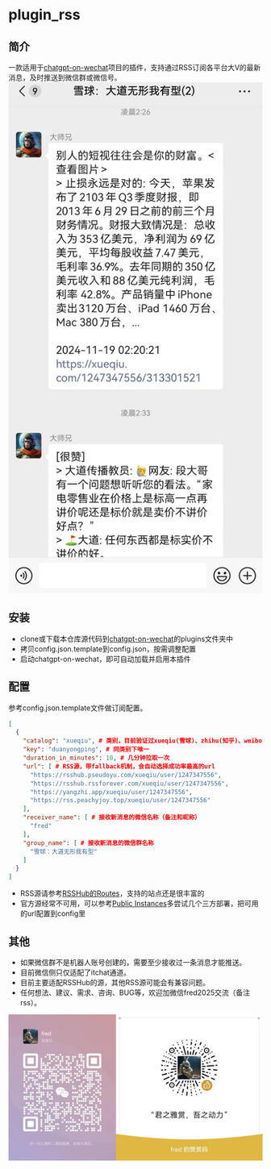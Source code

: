 # plugin_rss
## 简介
一款适用于[chatgpt-on-wechat](https://github.com/zhayujie/chatgpt-on-wechat)项目的插件，支持通过RSS订阅各平台大V的最新消息，及时推送到微信群或微信号。
![微信群截图](images/group_xueqiu.jpg)

## 安装
- clone或下载本仓库源代码到[chatgpt-on-wechat](https://github.com/zhayujie/chatgpt-on-wechat)的plugins文件夹中
- 拷贝config.json.template到config.json，按需调整配置
- 启动chatgpt-on-wechat，即可自动加载并启用本插件

## 配置
参考config.json.template文件做订阅配置。

```json
[
  {
    "catalog": "xueqiu", # 类别，目前验证过xueqiu(雪球)、zhihu(知乎)、weibo(微博)
    "key": "duanyongping", # 同类别下唯一
    "duration_in_minutes": 10, # 几分钟拉取一次
    "url": [ # RSS源，带fallback机制，会自动选择成功率最高的url
      "https://rsshub.pseudoyu.com/xueqiu/user/1247347556",
      "https://rsshub.rssforever.com/xueqiu/user/1247347556",
      "https://yangzhi.app/xueqiu/user/1247347556",
      "https://rss.peachyjoy.top/xueqiu/user/1247347556"
    ],
    "receiver_name": [ # 接收新消息的微信名称（备注和昵称）
      "fred"
    ],
    "group_name": [ # 接收新消息的微信群名称
      "雪球：大道无形我有型"
    ]
  }
]
```
- RSS源请参考[RSSHub的Routes](https://docs.rsshub.app/routes/popular)，支持的站点还是很丰富的
- 官方源经常不可用，可以参考[Public Instances](https://docs.rsshub.app/guide/instances)多尝试几个三方部署，把可用的url配置到config里

## 其他
- 如果微信群不是机器人账号创建的，需要至少接收过一条消息才能推送。
- 目前微信侧只仅适配了itchat通道。
- 目前主要适配RSSHub的源，其他RSS源可能会有兼容问题。
- 任何想法、建议、需求、咨询、BUG等，欢迎加微信fred2025交流（备注rss）。

![微信二维码](images/qr.jpg)